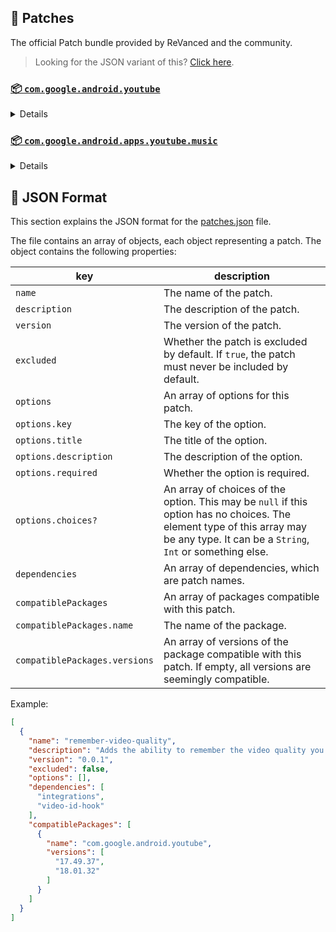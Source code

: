 ## 🧩 Patches

The official Patch bundle provided by ReVanced and the community.

> Looking for the JSON variant of this? [Click here](patches.json).

### [📦 `com.google.android.youtube`](https://play.google.com/store/apps/details?id=com.google.android.youtube)
<details>

| 💊 Patch | 📜 Description | 🏹 Target Version |
|:--------:|:--------------:|:-----------------:|
| `client-spoof` | Spoofs the YouTube client to prevent playback issues. | 18.01.32 |
| `custom-branding-icon-afn-blue` | Changes the YouTube launcher icon (Afn / Blue). | 18.01.32 |
| `custom-branding-icon-afn-red` | Changes the YouTube launcher icon (Afn / Red). | 18.01.32 |
| `custom-branding-icon-revancify` | Changes the YouTube launcher icon (Revancify). | 18.01.32 |
| `custom-branding-name` | Changes the YouTube launcher name to your choice (defaults to ReVanced Extended). | 18.01.32 |
| `custom-video-buffer` | Lets you change the buffers of videos. | 18.01.32 |
| `custom-video-speed` | Adds more video speed options. | 18.01.32 |
| `default-video-quality` | Adds ability to set default video quality settings. | 18.01.32 |
| `default-video-speed` | Adds ability to set default video speed settings. | 18.01.32 |
| `disable-haptic-feedback` | Disable haptic feedback when swiping. | 18.01.32 |
| `enable-external-browser` | Use an external browser to open the url. | 18.01.32 |
| `enable-hdr-auto-brightness` | Makes the brightness of HDR videos follow the system default. | 18.01.32 |
| `enable-minimized-playback` | Enables minimized and background playback. | 18.01.32 |
| `enable-old-layout` | Spoof the YouTube client version to use the old layout. | 18.01.32 |
| `enable-old-quality-layout` | Enables the original quality flyout menu. | 18.01.32 |
| `enable-old-seekbar-color` | Enable old seekbar color in dark mode. | 18.01.32 |
| `enable-open-links-directly` | Bypass URL redirects (youtube.com/redirect) when opening links in video descriptions. | 18.01.32 |
| `enable-seekbar-tapping` | Enables tap-to-seek on the seekbar of the video player. | 18.01.32 |
| `enable-tablet-miniplayer` | Enables the tablet mini player layout. | 18.01.32 |
| `enable-wide-searchbar` | Replaces the search icon with a wide search bar. This will hide the YouTube logo when active. | 18.01.32 |
| `force-premium-heading` | Forces premium heading on the home screen. | 18.01.32 |
| `header-switch` | Add switch to change header. | 18.01.32 |
| `hide-auto-captions` | Hide captions from being automatically enabled. | 18.01.32 |
| `hide-auto-player-popup-panels` | Hide automatic popup panels (playlist or live chat) on video player. | 18.01.32 |
| `hide-autoplay-button` | Hides the autoplay button in the video player. | 18.01.32 |
| `hide-button-container` | Adds options to hide action buttons under a video. | 18.01.32 |
| `hide-cast-button` | Hides the cast button in the video player. | 18.01.32 |
| `hide-channel-watermark` | Hides creator's watermarks on videos. | 18.01.32 |
| `hide-comment-component` | Adds options to hide comment component under a video. | 18.01.32 |
| `hide-create-button` | Hides the create button in the navigation bar. | 18.01.32 |
| `hide-crowdfunding-box` | Hides the crowdfunding box between the player and video description. | 18.01.32 |
| `hide-email-address` | Hides the email address in the account switcher. | 18.01.32 |
| `hide-endscreen-cards` | Hides the suggested video cards at the end of a video in fullscreen. | 18.01.32 |
| `hide-endscreen-overlay` | Hide endscreen overlay on swipe controls. | 18.01.32 |
| `hide-filmstrip-overlay` | Hide flimstrip overlay on swipe controls. | 18.01.32 |
| `hide-flyout-panel` | Adds options to hide player settings flyout panel. | 18.01.32 |
| `hide-fullscreen-buttoncontainer` | Hides the button containers in fullscreen. | 18.01.32 |
| `hide-general-ads` | Hooks the method which parses the bytes into a ComponentContext to filter components. | 18.01.32 |
| `hide-info-cards` | Hides info-cards in videos. | 18.01.32 |
| `hide-mix-playlists` | Removes mix playlists from home feed and video player. | 18.01.32 |
| `hide-pip-notification` | Disable pip notification when you first launch pip mode. | 18.01.32 |
| `hide-player-captions-button` | Hides the captions button in the video player. | 18.01.32 |
| `hide-player-overlay-filter` | Hide the suggested actions bar inside the player. | 18.01.32 |
| `hide-shorts-button` | Hides the shorts button in the navigation bar. | 18.01.32 |
| `hide-shorts-component` | Hides other Shorts components. | 18.01.32 |
| `hide-startup-shorts-player` | Disables playing YouTube Shorts when launching YouTube. | 18.01.32 |
| `hide-stories` | Hides YouTube Stories shelf on the feed. | 18.01.32 |
| `hide-suggested-actions` | Hide the suggested actions bar inside the player. | 18.01.32 |
| `hide-time-and-seekbar` | Hides progress bar and time counter on videos. | 18.01.32 |
| `hide-video-ads` | Removes ads in the video player. | 18.01.32 |
| `layout-switch` | Tricks the dpi to use some tablet/phone layouts. | 18.01.32 |
| `materialyou` | Enables MaterialYou theme for Android 12+ | 18.01.32 |
| `microg-support` | Allows YouTube ReVanced to run without root and under a different package name with Vanced MicroG. | 18.01.32 |
| `optimize-resource` | Removes duplicate resources and adds missing translation files from YouTube. | 18.01.32 |
| `overlay-buttons` | Add overlay buttons for ReVanced Extended. | 18.01.32 |
| `remove-player-button-background` | Removes the background from the video player buttons. | 18.01.32 |
| `return-youtube-dislike` | Shows the dislike count of videos using the Return YouTube Dislike API. | 18.01.32 |
| `settings` | Applies mandatory patches to implement ReVanced settings into the application. | 18.01.32 |
| `sponsorblock` | Integrate SponsorBlock. | 18.01.32 |
| `swipe-controls` | Adds volume and brightness swipe controls. | 18.01.32 |
| `theme` | Applies a custom theme (default: amoled). | 18.01.32 |
| `translations` | Add Crowdin Translations | 18.01.32 |
</details>

### [📦 `com.google.android.apps.youtube.music`](https://play.google.com/store/apps/details?id=com.google.android.apps.youtube.music)
<details>

| 💊 Patch | 📜 Description | 🏹 Target Version |
|:--------:|:--------------:|:-----------------:|
| `background-play` | Enables playing music in the background. | all |
| `client-spoof-music` | Spoofs the YouTube Music client. | all |
| `custom-branding-music-red` | Changes the YouTube Music launcher icon to your choice (defaults to ReVanced Red). | all |
| `custom-branding-music-revancify` | Changes the YouTube Music launcher icon to your choice (Revancify). | all |
| `enable-black-navbar` | Sets the navigation bar color to black. | all |
| `enable-color-match-player` | Matches the fullscreen player color with the minimized one. | all |
| `enable-force-minimized-player` | Permanently keep player minimized even if another track is played. | all |
| `enable-force-shuffle` | Enable force shuffle even if another track is played. | all |
| `enable-opus-codec` | Enable opus codec when playing audio. | all |
| `enable-tablet-mode` | Enable landscape mode on phone. | all |
| `enable-zen-mode` | Adds a grey tint to the video player to reduce eye strain. | all |
| `exclusive-audio-playback` | Enables the option to play music without video. | all |
| `hide-compact-header` | Hides the music category bar at the top of the homepage. | all |
| `hide-get-premium` | Removes all "Get Premium" evidences from the avatar menu. | all |
| `hide-music-ads` | Removes ads in the music player. | all |
| `hide-music-cast-button` | Hides the cast button in the video player and header | all |
| `hide-taste-builder` | Removes the "Tell us which artists you like" card from the home screen. | all |
| `hide-upgrade-button` | Removes the upgrade tab from the pivot bar. | all |
| `minimized-playback-music` | Enables minimized playback on Kids music. | all |
| `music-microg-support` | Allows YouTube Music ReVanced to run without root and under a different package name. | all |
| `music-settings` | Adds settings for ReVanced to YouTube Music. | all |
| `optimize-resource-music` | Remove unnecessary resources. | all |
| `translations-music` | Add Crowdin Translations for YouTube Music | all |
</details>



## 📝 JSON Format

This section explains the JSON format for the [patches.json](patches.json) file.

The file contains an array of objects, each object representing a patch. The object contains the following properties:

| key                           | description                                                                                                                                                                           |
|-------------------------------|---------------------------------------------------------------------------------------------------------------------------------------------------------------------------------------|
| `name`                        | The name of the patch.                                                                                                                                                                |
| `description`                 | The description of the patch.                                                                                                                                                         |
| `version`                     | The version of the patch.                                                                                                                                                             |
| `excluded`                    | Whether the patch is excluded by default. If `true`, the patch must never be included by default.                                                                                     |
| `options`                     | An array of options for this patch.                                                                                                                                                   |
| `options.key`                 | The key of the option.                                                                                                                                                                |
| `options.title`               | The title of the option.                                                                                                                                                              |
| `options.description`         | The description of the option.                                                                                                                                                        |
| `options.required`            | Whether the option is required.                                                                                                                                                       |
| `options.choices?`            | An array of choices of the option. This may be `null` if this option has no choices. The element type of this array may be any type. It can be a `String`, `Int` or something else.   |
| `dependencies`                | An array of dependencies, which are patch names.                                                                                                                                      |
| `compatiblePackages`          | An array of packages compatible with this patch.                                                                                                                                      |
| `compatiblePackages.name`     | The name of the package.                                                                                                                                                              |
| `compatiblePackages.versions` | An array of versions of the package compatible with this patch. If empty, all versions are seemingly compatible.                                                                      |

Example:

```json
[
  {
    "name": "remember-video-quality",
    "description": "Adds the ability to remember the video quality you chose in the video quality flyout.",
    "version": "0.0.1",
    "excluded": false,
    "options": [],
    "dependencies": [
      "integrations",
      "video-id-hook"
    ],
    "compatiblePackages": [
      {
        "name": "com.google.android.youtube",
        "versions": [
          "17.49.37",
          "18.01.32"
        ]
      }
    ]
  }
]
```